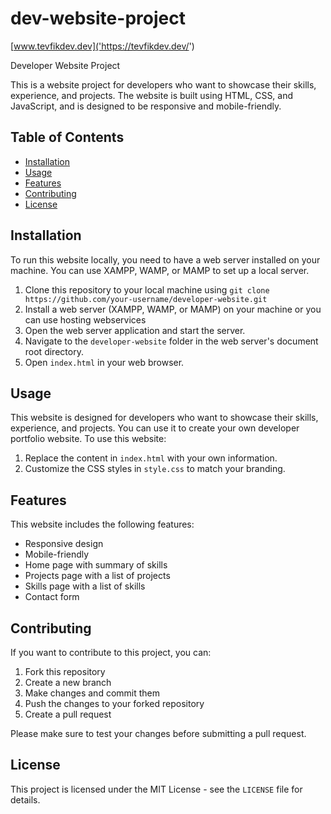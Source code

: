 # dev-website-project

[www.tevfikdev.dev]('https://tevfikdev.dev/')

Developer Website Project

This is a website project for developers who want to showcase their skills, experience, and projects. The website is built using HTML, CSS, and JavaScript, and is designed to be responsive and mobile-friendly.

## Table of Contents

- [Installation](#installation)
- [Usage](#usage)
- [Features](#features)
- [Contributing](#contributing)
- [License](#license)

## Installation

To run this website locally, you need to have a web server installed on your machine. You can use XAMPP, WAMP, or MAMP to set up a local server.

1. Clone this repository to your local machine using `git clone https://github.com/your-username/developer-website.git`
2. Install a web server (XAMPP, WAMP, or MAMP) on your machine or you can use hosting webservices
3. Open the web server application and start the server.
4. Navigate to the `developer-website` folder in the web server's document root directory.
5. Open `index.html` in your web browser.

## Usage

This website is designed for developers who want to showcase their skills, experience, and projects. You can use it to create your own developer portfolio website. To use this website:

1. Replace the content in `index.html` with your own information.
2. Customize the CSS styles in `style.css` to match your branding.

## Features

This website includes the following features:

- Responsive design
- Mobile-friendly
- Home page with summary of skills
- Projects page with a list of projects
- Skills page with a list of skills
- Contact form

## Contributing

If you want to contribute to this project, you can:

1. Fork this repository
2. Create a new branch
3. Make changes and commit them
4. Push the changes to your forked repository
5. Create a pull request

Please make sure to test your changes before submitting a pull request.

## License

This project is licensed under the MIT License - see the `LICENSE` file for details.
